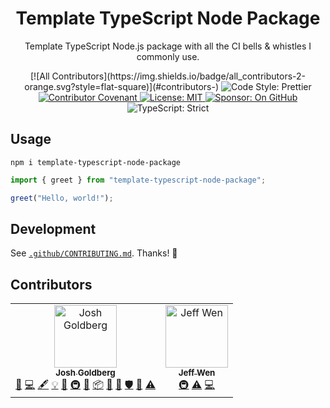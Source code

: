 <h1 align="center">Template TypeScript Node Package</h1>

<p align="center">Template TypeScript Node.js package with all the CI bells & whistles I commonly use. </p>

<p align="center">
	<!-- ALL-CONTRIBUTORS-BADGE:START - Do not remove or modify this section -->
[![All Contributors](https://img.shields.io/badge/all_contributors-2-orange.svg?style=flat-square)](#contributors-)
<!-- ALL-CONTRIBUTORS-BADGE:END -->
	<img alt="Code Style: Prettier" src="https://img.shields.io/badge/code_style-prettier-21bb42.svg" />
	<a href="https://github.com/JoshuaKGoldberg/template-typescript-node-package/blob/main/.github/CODE_OF_CONDUCT.md">
		<img alt="Contributor Covenant" src="https://img.shields.io/badge/code_of_conduct-contributor_covenant-21bb42" />
	</a>
	<a href="https://github.com/JoshuaKGoldberg/template-typescript-node-package/blob/main/LICENSE.md">
	    <img alt="License: MIT" src="https://img.shields.io/github/license/JoshuaKGoldberg/template-typescript-node-package?color=21bb42">
    </a>
	<a href="https://github.com/sponsors/JoshuaKGoldberg">
    	<img alt="Sponsor: On GitHub" src="https://img.shields.io/badge/sponsor-on_github-21bb42.svg" />
    </a>
    <img alt="TypeScript: Strict" src="https://img.shields.io/badge/typescript-strict-21bb42.svg" />
</p>

## Usage

```shell
npm i template-typescript-node-package
```

```ts
import { greet } from "template-typescript-node-package";

greet("Hello, world!");
```

## Development

See [`.github/CONTRIBUTING.md`](./.github/CONTRIBUTING.md).
Thanks! 💖

## Contributors

<!-- ALL-CONTRIBUTORS-LIST:START - Do not remove or modify this section -->
<!-- prettier-ignore-start -->
<!-- markdownlint-disable -->
<table>
  <tbody>
    <tr>
      <td align="center"><a href="http://www.joshuakgoldberg.com"><img src="https://avatars.githubusercontent.com/u/3335181?v=4?s=100" width="100px;" alt="Josh Goldberg"/><br /><sub><b>Josh Goldberg</b></sub></a><br /><a href="https://github.com/sinchang-codespaces/fantastic-tribble/issues?q=author%3AJoshuaKGoldberg" title="Bug reports">🐛</a> <a href="https://github.com/sinchang-codespaces/fantastic-tribble/commits?author=JoshuaKGoldberg" title="Code">💻</a> <a href="#content-JoshuaKGoldberg" title="Content">🖋</a> <a href="#example-JoshuaKGoldberg" title="Examples">💡</a> <a href="#ideas-JoshuaKGoldberg" title="Ideas, Planning, & Feedback">🤔</a> <a href="#infra-JoshuaKGoldberg" title="Infrastructure (Hosting, Build-Tools, etc)">🚇</a> <a href="#maintenance-JoshuaKGoldberg" title="Maintenance">🚧</a> <a href="#platform-JoshuaKGoldberg" title="Packaging/porting to new platform">📦</a> <a href="#projectManagement-JoshuaKGoldberg" title="Project Management">📆</a> <a href="https://github.com/sinchang-codespaces/fantastic-tribble/pulls?q=is%3Apr+reviewed-by%3AJoshuaKGoldberg" title="Reviewed Pull Requests">👀</a> <a href="#security-JoshuaKGoldberg" title="Security">🛡️</a> <a href="#tool-JoshuaKGoldberg" title="Tools">🔧</a> <a href="https://github.com/sinchang-codespaces/fantastic-tribble/commits?author=JoshuaKGoldberg" title="Tests">⚠️</a></td>
      <td align="center"><a href="https://sinchang.me"><img src="https://avatars.githubusercontent.com/u/3297859?v=4?s=100" width="100px;" alt="Jeff Wen"/><br /><sub><b>Jeff Wen</b></sub></a><br /><a href="#infra-sinchang" title="Infrastructure (Hosting, Build-Tools, etc)">🚇</a> <a href="https://github.com/sinchang-codespaces/fantastic-tribble/commits?author=sinchang" title="Tests">⚠️</a> <a href="https://github.com/sinchang-codespaces/fantastic-tribble/commits?author=sinchang" title="Code">💻</a></td>
    </tr>
  </tbody>
</table>

<!-- markdownlint-restore -->
<!-- prettier-ignore-end -->

<!-- ALL-CONTRIBUTORS-LIST:END -->
